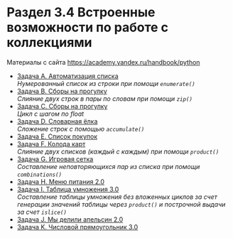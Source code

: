 # Раздел 3.4 Встроенные возможности по работе с коллекциями

Материалы с сайта https://academy.yandex.ru/handbook/python

- [Задача A. Автоматизация списка](a.py)  
    *Нумерованный список из строки при помощи `enumerate()`* 
- [Задача B. Сборы на прогулку](b.py)  
    *Слияние двух строк в пары по словам при помощи `zip()`*
- [Задача C. Сборы на прогулку](c.py)  
    *Цикл с шагом по float*
- [Задача D. Словарная ёлка](d.py)  
    *Сложение строк с помощью `accumulate()`*
- [Задача E. Список покупок](e.py)  
- [Задача F. Колода карт](e.py)  
    *Слияние двух списков (каждый с каждым) при помощи `product()`*
- [Задача G. Игровая сетка](g.py)  
    *Составление неповторяющихся пар из списка при помощи `combinations()`*
- [Задача H. Меню питания 2.0](h.py)  
- [Задача I. Таблица умножения 3.0](i.py)  
    *Составление таблицы умножения без вложенных циклов за счет генерации значений таблицы через `product()` и построчной выдачи за счет `islice()`*
- [Задача J. Мы делили апельсин 2.0](j.py)  
- [Задача K. Числовой прямоугольник 3.0](k.py)  
